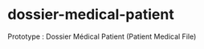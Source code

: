 dossier-medical-patient
=======================

Prototype : Dossier Médical Patient (Patient Medical File)
